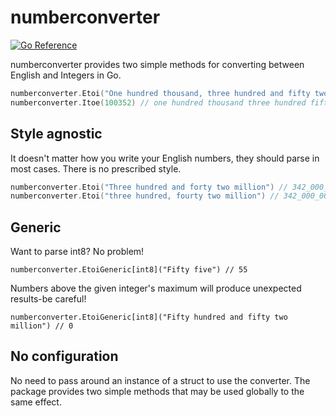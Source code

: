 # numberconverter
[![Go Reference](https://pkg.go.dev/badge/github.com/will-lol/numberconverter.svg)](https://pkg.go.dev/github.com/will-lol/numberconverter)

numberconverter provides two simple methods for converting between English and Integers in Go.

```go
numberconverter.Etoi("One hundred thousand, three hundred and fifty two") // 100_352
numberconverter.Itoe(100352) // one hundred thousand three hundred fifty-two
```

## Style agnostic

It doesn't matter how you write your English numbers, they should parse in most cases. There is no prescribed style.

```go
numberconverter.Etoi("Three hundred and forty two million") // 342_000_000
numberconverter.Etoi("three hundred, fourty two million") // 342_000_000
```

## Generic

Want to parse int8? No problem!

```
numberconverter.EtoiGeneric[int8]("Fifty five") // 55
```

Numbers above the given integer's maximum will produce unexpected results-be careful!

```
numberconverter.EtoiGeneric[int8]("Fifty hundred and fifty two million") // 0
```

## No configuration

No need to pass around an instance of a struct to use the converter. The package provides two simple methods that may be used globally to the same effect.
